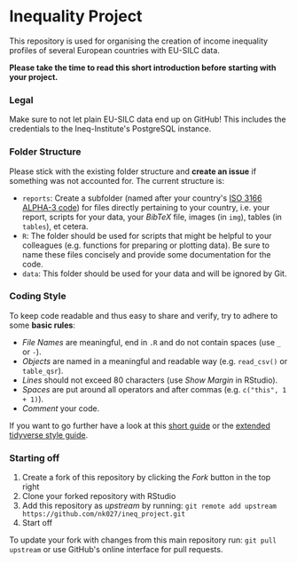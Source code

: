 # Inequality Project

This repository is used for organising the creation of income inequality profiles of several European countries with EU-SILC data.

**Please take the time to read this short introduction before starting with your project.**

### Legal

Make sure to not let plain EU-SILC data end up on GitHub! This includes the credentials to the Ineq-Institute's PostgreSQL instance.


### Folder Structure

Please stick with the existing folder structure and **create an issue** if something was not accounted for. The current structure is:

- `reports`: Create a subfolder (named after your country's [ISO 3166 ALPHA-3 code](https://de.wikipedia.org/wiki/ISO-3166-1-Kodierliste)) for files directly pertaining to your country, i.e. your report, scripts for your data, your *BibTeX* file, images (in `img`), tables (in `tables`), et cetera.
- `R`: The folder should be used for scripts that might be helpful to your colleagues (e.g. functions for preparing or plotting data). Be sure to name these files concisely and provide some documentation for the code.
- `data`: This folder should be used for your data and will be ignored by Git.


### Coding Style

To keep code readable and thus easy to share and verify, try to adhere to some **basic rules**:

- *File Names* are meaningful, end in `.R` and do not contain spaces (use `_` or `-`).
- *Objects* are named in a meaningful and readable way (e.g. `read_csv()` or `table_qsr`).
- *Lines* should not exceed 80 characters (use *Show Margin* in RStudio).
- *Spaces* are put around all operators and after commas (e.g. `c("this", 1 + 1)`).
- *Comment* your code.

If you want to go further have a look at this [short guide](http://adv-r.had.co.nz/Style.html) or the [extended tidyverse style guide](https://style.tidyverse.org/).

### Starting off

1. Create a fork of this repository by clicking the *Fork* button in the top right
2. Clone your forked repository with RStudio
3. Add this repository as *upstream* by running: `git remote add upstream https://github.com/nk027/ineq_project.git`
4. Start off

To update your fork with changes from this main repository run: `git pull upstream` or use GitHub's online interface for pull requests.